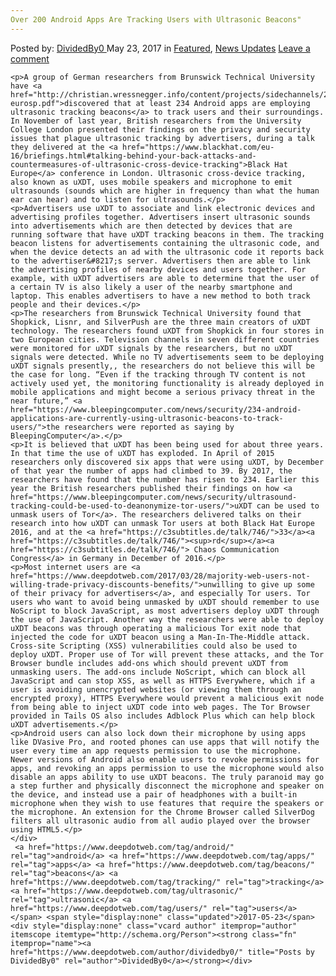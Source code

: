 ```yaml
---
Over 200 Android Apps Are Tracking Users with Ultrasonic Beacons"
---
```

<article class="post-listing post-20056 post type-post status-publish format-standard has-post-thumbnail hentry tag-android tag-apps tag-beacons tag-tracking tag-ultrasonic tag-users">
    <div class="post-inner">
        <span>Posted by: <a href="https://www.deepdotweb.com/author/dividedby0/" title="">DividedBy0 </a></span>
    <span>May 23, 2017</span>
    <span>in <a href="https://www.deepdotweb.com/category/deepdot-news/" rel="category tag">Featured</a>, <a href="https://www.deepdotweb.com/category/news-updates/" rel="category tag">News Updates</a></span>
    <span><a href="https://www.deepdotweb.com/2017/05/23/200-android-apps-tracking-users-ultrasonic-beacons/#respond">Leave a comment</a></span>
    </p>
    <div class="clear"></div>
    
    <p>A group of German researchers from Brunswick Technical University have <a href="http://christian.wressnegger.info/content/projects/sidechannels/2017-eurosp.pdf">discovered that at least 234 Android apps are employing ultrasonic tracking beacons</a> to track users and their surroundings. In November of last year, British researchers from the University College London presented their findings on the privacy and security issues that plague ultrasonic tracking by advertisers, during a talk they delivered at the <a href="https://www.blackhat.com/eu-16/briefings.html#talking-behind-your-back-attacks-and-countermeasures-of-ultrasonic-cross-device-tracking">Black Hat Europe</a> conference in London. Ultrasonic cross-device tracking, also known as uXDT, uses mobile speakers and microphone to emit ultrasounds (sounds which are higher in frequency than what the human ear can hear) and to listen for ultrasounds.</p>
    <p>Advertisers use uXDT to associate and link electronic devices and advertising profiles together. Advertisers insert ultrasonic sounds into advertisements which are then detected by devices that are running software that have uXDT tracking beacons in them. The tracking beacon listens for advertisements containing the ultrasonic code, and when the device detects an ad with the ultrasonic code it reports back to the advertiser&#8217;s server. Advertisers then are able to link the advertising profiles of nearby devices and users together. For example, with uXDT advertisers are able to determine that the user of a certain TV is also likely a user of the nearby smartphone and laptop. This enables advertisers to have a new method to both track people and their devices.</p>
    <p>The researchers from Brunswick Technical University found that Shopkick, Lisnr, and SilverPush are the three main creators of uXDT technology. The researchers found uXDT from Shopkick in four stores in two European cities. Television channels in seven different countries were monitored for uXDT signals by the researchers, but no uXDT signals were detected. While no TV advertisements seem to be deploying uXDT signals presently,, the researchers do not believe this will be the case for long. “Even if the tracking through TV content is not actively used yet, the monitoring functionality is already deployed in mobile applications and might become a serious privacy threat in the near future,” <a href="https://www.bleepingcomputer.com/news/security/234-android-applications-are-currently-using-ultrasonic-beacons-to-track-users/">the researchers were reported as saying by BleepingComputer</a>.</p>
    <p>It is believed that uXDT has been being used for about three years. In that time the use of uXDT has exploded. In April of 2015 researchers only discovered six apps that were using uXDT, by December of that year the number of apps had climbed to 39. By 2017, the researchers have found that the number has risen to 234. Earlier this year the British researchers published their findings on how <a href="https://www.bleepingcomputer.com/news/security/ultrasound-tracking-could-be-used-to-deanonymize-tor-users/">uXDT can be used to unmask users of Tor</a>. The researchers delivered talks on their research into how uXDT can unmask Tor users at both Black Hat Europe 2016, and at the <a href="https://c3subtitles.de/talk/746/">33</a><a href="https://c3subtitles.de/talk/746/"><sup>rd</sup></a><a href="https://c3subtitles.de/talk/746/"> Chaos Communication Congress</a> in Germany in December of 2016.</p>
    <p>Most internet users are <a href="https://www.deepdotweb.com/2017/03/28/majority-web-users-not-willing-trade-privacy-discounts-benefits/">unwilling to give up some of their privacy for advertisers</a>, and especially Tor users. Tor users who want to avoid being unmasked by uXDT should remember to use NoScript to block JavaScript, as most advertisers deploy uXDT through the use of JavaScript. Another way the researchers were able to deploy uXDT beacons was through operating a malicious Tor exit node that injected the code for uXDT beacon using a Man-In-The-Middle attack. Cross-site Scripting (XSS) vulnerabilities could also be used to deploy uXDT. Proper use of Tor will prevent these attacks, and the Tor Browser bundle includes add-ons which should prevent uXDT from unmasking users. The add-ons include NoScript, which can block all JavaScript and can stop XSS, as well as HTTPS Everywhere, which if a user is avoiding unencrypted websites (or viewing them through an encrypted proxy), HTTPS Everywhere would prevent a malicious exit node from being able to inject uXDT code into web pages. The Tor Browser provided in Tails OS also includes Adblock Plus which can help block uXDT advertisements.</p>
    <p>Android users can also lock down their microphone by using apps like DVasive Pro, and rooted phones can use apps that will notify the user every time an app requests permission to use the microphone. Newer versions of Android also enable users to revoke permissions for apps, and revoking an apps permission to use the microphone would also disable an apps ability to use uXDT beacons. The truly paranoid may go a step further and physically disconnect the microphone and speaker on the device, and instead use a pair of headphones with a built-in microphone when they wish to use features that require the speakers or the microphone. An extension for the Chrome Browser called SilverDog filters all ultrasonic audio from all audio played over the browser using HTML5.</p>
    </div>
     <a href="https://www.deepdotweb.com/tag/android/" rel="tag">android</a> <a href="https://www.deepdotweb.com/tag/apps/" rel="tag">apps</a> <a href="https://www.deepdotweb.com/tag/beacons/" rel="tag">beacons</a> <a href="https://www.deepdotweb.com/tag/tracking/" rel="tag">tracking</a> <a href="https://www.deepdotweb.com/tag/ultrasonic/" rel="tag">ultrasonic</a> <a href="https://www.deepdotweb.com/tag/users/" rel="tag">users</a></span> <span style="display:none" class="updated">2017-05-23</span>
    <div style="display:none" class="vcard author" itemprop="author" itemscope itemtype="http://schema.org/Person"><strong class="fn" itemprop="name"><a href="https://www.deepdotweb.com/author/dividedby0/" title="Posts by DividedBy0" rel="author">DividedBy0</a></strong></div>
    
